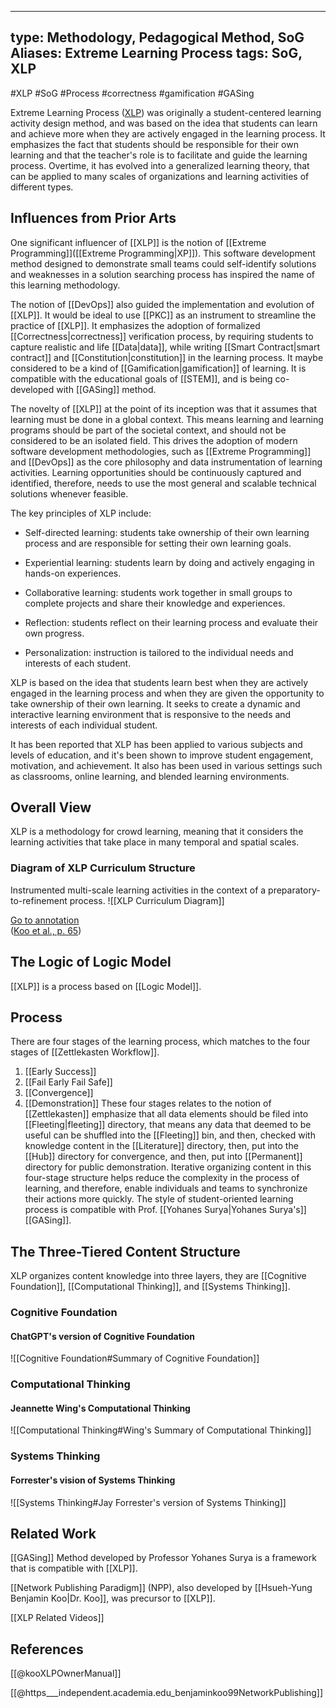                                     
---
type: Methodology, Pedagogical Method, SoG
Aliases: Extreme Learning Process
tags: SoG, XLP
---

#XLP #SoG #Process #correctness #gamification #GASing

Extreme Learning Process ([XLP](https://pkc.pub/wiki/XLP "XLP")) was originally a student-centered learning activity design method, and was based on the idea that students can learn and achieve more when they are actively engaged in the learning process. It emphasizes the fact that students should be responsible for their own learning and that the teacher's role is to facilitate and guide the learning process. Overtime, it has evolved into a generalized learning theory, that can be applied to many scales of organizations and learning activities of different types.

## Influences from Prior Arts
One significant influencer of [[XLP]] is the notion of [[Extreme Programming]]([[Extreme Programming|XP]]). This software development method designed to demonstrate small teams could self-identify solutions and weaknesses in a solution searching process has inspired the name of this learning methodology.

The notion of [[DevOps]] also guided the implementation and evolution of [[XLP]]. It would be ideal to use [[PKC]] as an instrument to streamline the practice of [[XLP]]. It emphasizes the adoption of formalized [[Correctness|correctness]] verification process, by requiring students to capture realistic and life [[Data|data]], while writing [[Smart Contract|smart contract]] and [[Constitution|constitution]] in the learning process. It maybe considered to be a kind of [[Gamification|gamification]] of learning. It is compatible with the educational goals of [[STEM]], and is being co-developed with [[GASing]] method.

The novelty of [[XLP]] at the point of its inception was that it assumes that learning must be done in a global context. This means learning and learning programs should be part of the societal context, and should not be considered to be an isolated field. This drives the adoption of modern software development methodologies, such as [[Extreme Programming]] and [[DevOps]] as the core philosophy and data instrumentation of learning activities. Learning opportunities should be continuously captured and identified, therefore, needs to use the most general and scalable technical solutions whenever feasible. 

The key principles of XLP include:

- Self-directed learning: students take ownership of their own learning process and are responsible for setting their own learning goals.

- Experiential learning: students learn by doing and actively engaging in hands-on experiences.

- Collaborative learning: students work together in small groups to complete projects and share their knowledge and experiences.

- Reflection: students reflect on their learning process and evaluate their own progress.

- Personalization: instruction is tailored to the individual needs and interests of each student.

XLP is based on the idea that students learn best when they are actively engaged in the learning process and when they are given the opportunity to take ownership of their own learning. It seeks to create a dynamic and interactive learning environment that is responsive to the needs and interests of each individual student.

It has been reported that XLP has been applied to various subjects and levels of education, and it's been shown to improve student engagement, motivation, and achievement. It also has been used in various settings such as classrooms, online learning, and blended learning environments.

## Overall View
XLP is a methodology for crowd learning, meaning that it considers the learning activities that take place in many temporal and spatial scales.

### Diagram of XLP Curriculum Structure
Instrumented multi-scale learning activities in the context of a preparatory-to-refinement process.
![[XLP Curriculum Diagram]]

[Go to annotation](zotero://open-pdf/library/items/EJQW7NUI?page=65&annotation=JCRHBI7J)  
([Koo et al., p. 65](zotero://select/library/items/CC6TDI84))

## The Logic of Logic Model
[[XLP]] is a process based on [[Logic Model]]. 

## Process

There are four stages of the learning process, which matches to the four stages of [[Zettlekasten Workflow]].

1. [[Early Success]]
2. [[Fail Early Fail Safe]]
3. [[Convergence]]
4. [[Demonstration]]
These four stages relates to the notion of [[Zettlekasten]] emphasize that all data elements should be filed into [[Fleeting|fleeting]] directory, that means any data that deemed to be useful can be shuffled into the [[Fleeting]] bin, and then, checked with knowledge content in the [[Literature]] directory, then, put into the [[Hub]] directory for convergence, and then, put into [[Permanent]] directory for public demonstration. Iterative organizing content in this four-stage structure helps reduce the complexity in the process of learning, and therefore, enable individuals and teams to synchronize their actions more quickly. The style of student-oriented learning process is compatible with Prof. [[Yohanes Surya|Yohanes Surya's]] [[GASing]].




## The Three-Tiered Content Structure
XLP organizes content knowledge into three layers, they are [[Cognitive Foundation]], [[Computational Thinking]], and [[Systems Thinking]].

### Cognitive Foundation
#### ChatGPT's version of Cognitive Foundation
![[Cognitive Foundation#Summary of Cognitive Foundation]]
### Computational Thinking
#### Jeannette Wing's Computational Thinking
![[Computational Thinking#Wing's Summary of Computational Thinking]]
### Systems Thinking
#### Forrester's vision of Systems Thinking
![[Systems Thinking#Jay Forrester's version of Systems Thinking]]
## Related Work
[[GASing]] Method developed by Professor Yohanes Surya is a framework that is compatible with [[XLP]].

[[Network Publishing Paradigm]] (NPP), also developed by [[Hsueh-Yung Benjamin Koo|Dr. Koo]], was precursor to [[XLP]]. 


[[XLP Related Videos]]


## References

[[@kooXLPOwnerManual]]

[[@https___independent.academia.edu_benjaminkoo99NetworkPublishing]]